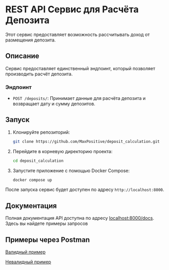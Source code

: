 # REST API Сервис для Расчёта Депозита

Этот сервис предоставляет возможность рассчитывать доход от размещения депозита.

## Описание

Сервис предоставляет единственный эндпоинт, который позволяет производить расчёт депозита.

### Эндпоинт

* `POST /deposits/`: Принимает данные для расчёта депозита и возвращает дату и сумму депозитов.

## Запуск

1. Клонируйте репозиторий:
    ```bash
    git clone https://github.com/MaxPositive/deposit_calculation.git
    ```

2. Перейдите в корневую директорию проекта:
    ```bash
    cd deposit_calculation
    ```

3. Запустите приложение с помощью Docker Compose:
    ```bash
    docker compose up
    ```

После запуска сервис будет доступен по адресу `http://localhost:8000`.

## Документация

Полная документация API доступна по адресу [localhost:8000/docs](http://localhost:8000/docs). Здесь вы найдете примеры запросов

## Примеры через Postman
[Валидный пример](images/valid_example.png)

[Невалидный пример](images/invalid_example.png)
